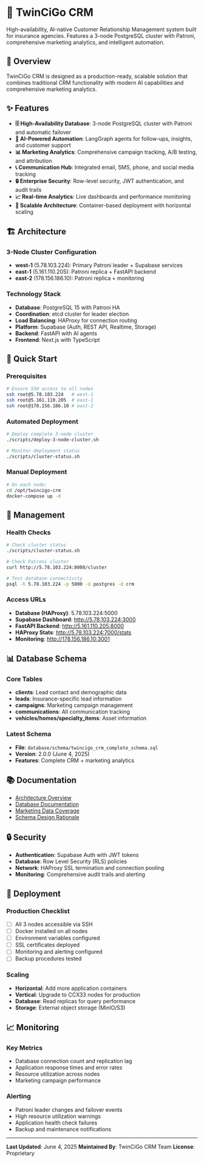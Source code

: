 # 🏢 TwinCiGo CRM

High-availability, AI-native Customer Relationship Management system built for insurance agencies. Features a 3-node PostgreSQL cluster with Patroni, comprehensive marketing analytics, and intelligent automation.

## 🎯 Overview

TwinCiGo CRM is designed as a production-ready, scalable solution that combines traditional CRM functionality with modern AI capabilities and comprehensive marketing analytics.

## ✨ Features

- **🗄️ High-Availability Database**: 3-node PostgreSQL cluster with Patroni and automatic failover
- **🤖 AI-Powered Automation**: LangGraph agents for follow-ups, insights, and customer support
- **📊 Marketing Analytics**: Comprehensive campaign tracking, A/B testing, and attribution
- **📞 Communication Hub**: Integrated email, SMS, phone, and social media tracking
- **🔒 Enterprise Security**: Row-level security, JWT authentication, and audit trails
- **📈 Real-time Analytics**: Live dashboards and performance monitoring
- **🚀 Scalable Architecture**: Container-based deployment with horizontal scaling

## 🏗️ Architecture

### 3-Node Cluster Configuration
- **west-1** (5.78.103.224): Primary Patroni leader + Supabase services
- **east-1** (5.161.110.205): Patroni replica + FastAPI backend
- **east-2** (178.156.186.10): Patroni replica + monitoring

### Technology Stack
- **Database**: PostgreSQL 15 with Patroni HA
- **Coordination**: etcd cluster for leader election
- **Load Balancing**: HAProxy for connection routing
- **Platform**: Supabase (Auth, REST API, Realtime, Storage)
- **Backend**: FastAPI with AI agents
- **Frontend**: Next.js with TypeScript

## 🚀 Quick Start

### Prerequisites
```bash
# Ensure SSH access to all nodes
ssh root@5.78.103.224   # west-1
ssh root@5.161.110.205  # east-1
ssh root@178.156.186.10 # east-2
```

### Automated Deployment
```bash
# Deploy complete 3-node cluster
./scripts/deploy-3-node-cluster.sh

# Monitor deployment status
./scripts/cluster-status.sh
```

### Manual Deployment
```bash
# On each node:
cd /opt/twincigo-crm
docker-compose up -d
```

## 🔧 Management

### Health Checks
```bash
# Check cluster status
./scripts/cluster-status.sh

# Check Patroni cluster
curl http://5.78.103.224:8008/cluster

# Test database connectivity
psql -h 5.78.103.224 -p 5000 -U postgres -d crm
```

### Access URLs
- **Database (HAProxy)**: 5.78.103.224:5000
- **Supabase Dashboard**: http://5.78.103.224:3000
- **FastAPI Backend**: http://5.161.110.205:8000
- **HAProxy Stats**: http://5.78.103.224:7000/stats
- **Monitoring**: http://178.156.186.10:3001

## 📊 Database Schema

### Core Tables
- **clients**: Lead contact and demographic data
- **leads**: Insurance-specific lead information
- **campaigns**: Marketing campaign management
- **communications**: All communication tracking
- **vehicles/homes/specialty_items**: Asset information

### Latest Schema
- **File**: `database/schema/twincigo_crm_complete_schema.sql`
- **Version**: 2.0.0 (June 4, 2025)
- **Features**: Complete CRM + marketing analytics

## 📚 Documentation

- [Architecture Overview](docs/database/gardenOS_dev_vs_production.md)
- [Database Documentation](docs/database/README.md)
- [Marketing Data Coverage](docs/database/marketing-data-coverage.md)
- [Schema Design Rationale](docs/database/CRM_Schema_Design_Rationale.md)

## 🔒 Security

- **Authentication**: Supabase Auth with JWT tokens
- **Database**: Row Level Security (RLS) policies
- **Network**: HAProxy SSL termination and connection pooling
- **Monitoring**: Comprehensive audit trails and alerting

## 🚀 Deployment

### Production Checklist
- [ ] All 3 nodes accessible via SSH
- [ ] Docker installed on all nodes
- [ ] Environment variables configured
- [ ] SSL certificates deployed
- [ ] Monitoring and alerting configured
- [ ] Backup procedures tested

### Scaling
- **Horizontal**: Add more application containers
- **Vertical**: Upgrade to CCX33 nodes for production
- **Database**: Read replicas for query performance
- **Storage**: External object storage (MinIO/S3)

## 📈 Monitoring

### Key Metrics
- Database connection count and replication lag
- Application response times and error rates
- Resource utilization across nodes
- Marketing campaign performance

### Alerting
- Patroni leader changes and failover events
- High resource utilization warnings
- Application health check failures
- Backup and maintenance notifications

---

**Last Updated**: June 4, 2025
**Maintained By**: TwinCiGo CRM Team
**License**: Proprietary
